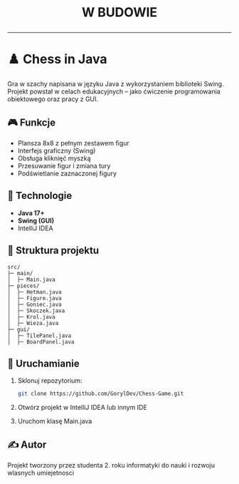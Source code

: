 # <p align="center">W BUDOWIE</p>
<hr>

# ♟️ Chess in Java

Gra w szachy napisana w języku Java z wykorzystaniem biblioteki Swing.  
Projekt powstał w celach edukacyjnych – jako ćwiczenie programowania obiektowego oraz pracy z GUI.

## 🎮 Funkcje

- Plansza 8x8 z pełnym zestawem figur
- Interfejs graficzny (Swing)
- Obsługa kliknięć myszką
- Przesuwanie figur i zmiana tury
- Podświetlanie zaznaczonej figury

## 🔧 Technologie

- **Java 17+**
- **Swing (GUI)**
- IntelliJ IDEA

## 📁 Struktura projektu
```
src/
├─ main/
│  ├─ Main.java
├─ pieces/
│  ├─ Hetman.java
│  ├─ Figure.java
│  ├─ Goniec.java
│  ├─ Skoczek.java
│  ├─ Krol.java
│  ├─ Wieza.java
├─ gui/
│  ├─ TilePanel.java
│  ├─ BoardPanel.java
```
## 🚀 Uruchamianie

1. Sklonuj repozytorium:
   ```bash
   git clone https://github.com/GorylDev/Chess-Game.git
2. Otwórz projekt w IntelliJ IDEA lub innym IDE

3. Uruchom klasę Main.java

## ✍️ Autor
Projekt tworzony przez studenta 2. roku informatyki do nauki i rozwoju wlasnych umiejetnosci
